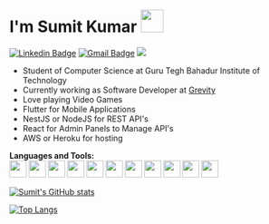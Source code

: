 # I'm Sumit Kumar <img src="https://i.pinimg.com/originals/00/4b/17/004b173f6e3d6843df10114e087f30a8.gif" width="40" height="40" />
[![Linkedin Badge](https://img.icons8.com/doodle/2x/linkedin--v2.png&link=https://www.linkedin.com/in/sumitklamba/)](https://www.linkedin.com/in/sumitklamba/)
[![Gmail Badge](https://img.shields.io/badge/-GMail-c14438?style=social&logo=Gmail&logoColor=red&link=mailto:sumitskl1999@gmail.com)](mailto:sumitskl1999@gmail.com)
![](https://visitor-badge.glitch.me/badge?page_id=SumitKLamba.SumitKLamba)




- Student of Computer Science at Guru Tegh Bahadur Institute of Technology
- Currently working as Software Developer at [Grevity](https://grevity.in/)
- Love playing Video Games
- Flutter for Mobile Applications
- NestJS or NodeJS for REST API's
- React for Admin Panels to Manage API's
- AWS or Heroku for hosting 

**Languages and Tools:**  
<code><img height="30" src="https://www.kindpng.com/picc/m/355-3557482_flutter-logo-png-transparent-png.png"></code>
<code><img height="30" src="https://blog.theodo.com/static/dfa7994d6389d439e8a14bc09d03326b/a79d3/1_cZXAov35eTfE545EiuGFqQ.png"></code>
<code><img height="30" src="https://upload.wikimedia.org/wikipedia/commons/thumb/a/a7/React-icon.svg/1280px-React-icon.svg.png"></code>
<code><img height="30" src="https://cdn.worldvectorlogo.com/logos/java.svg"></code>
<code><img height="30" src="https://encrypted-tbn0.gstatic.com/images?q=tbn:ANd9GcRfOfptrC48Ggz3JC23XVvfUc6qPqMrkrGGZ5ajLqLDARAP15-8lnl4ETCV_BNdMoW7TjU&usqp=CAU"></code>
<code><img height="30" src="https://upload.wikimedia.org/wikipedia/commons/thumb/9/99/Unofficial_JavaScript_logo_2.svg/2048px-Unofficial_JavaScript_logo_2.svg.png"></code>
<code><img height="30" src="https://encrypted-tbn0.gstatic.com/images?q=tbn:ANd9GcTl7y4Ib8EVIIiZQzXgz_SS_XQfv0tplsyKW7eJvMpA4CudtAFkWp4p6rsPSu1im_nT6IY&usqp=CAU"></code>
<code><img height="30" src="https://logowik.com/content/uploads/images/visual-studio-code7642.jpg"></code>
<code><img height="30" src="https://upload.wikimedia.org/wikipedia/commons/thumb/2/29/Postgresql_elephant.svg/1200px-Postgresql_elephant.svg.png"></code>
<code><img height="30" src="https://brandeps.com/logo-download/H/Heroku-logo-vector-01.svg"></code>
<code><img height="30" src="https://upload.wikimedia.org/wikipedia/commons/thumb/9/93/Amazon_Web_Services_Logo.svg/1200px-Amazon_Web_Services_Logo.svg.png"></code>


<!--
**SumitKLamba/SumitKLamba** is a ✨ _special_ ✨ repository because its `README.md` (this file) appears on your GitHub profile.

Here are some ideas to get you started:

- 🔭 I’m currently working on Private Projects
- 🌱 I’m currently learning Data Structures
- 👯 I’m looking to collaborate on ...
- 🤔 I’m looking for help with ...
- 💬 Ask me about ...
- 📫 How to reach me: ...
- 😄 Pronouns: ...
- ⚡ Fun fact: ...
-->


[![Sumit's GitHub stats](https://github-readme-stats.vercel.app/api?username=SumitKLamba&count_private=true&show_icons=true&theme=dark&border_radius=24&bg_color=cc8400&text_color=ffffff&hide=issues,contribs)
](https://github.com/anuraghazra/github-readme-stats)

[![Top Langs](https://github-readme-stats.vercel.app/api/top-langs/?username=SumitKLamba&layout=compact&count_private=true&theme=dark&border_radius=24&bg_color=cc8400&text_color=ffffff)](https://github.com/anuraghazra/github-readme-stats)
